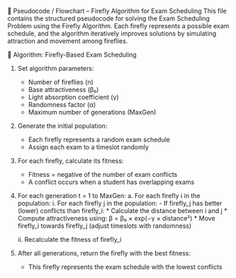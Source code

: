 🔁 Pseudocode / Flowchart – Firefly Algorithm for Exam Scheduling
This file contains the structured pseudocode for solving the Exam Scheduling Problem using the Firefly Algorithm. Each firefly represents a possible exam schedule, and the algorithm iteratively improves solutions by simulating attraction and movement among fireflies.

📘 Algorithm: Firefly-Based Exam Scheduling

1. Set algorithm parameters:
   - Number of fireflies (n)
   - Base attractiveness (β₀)
   - Light absorption coefficient (γ)
   - Randomness factor (α)
   - Maximum number of generations (MaxGen)

2. Generate the initial population:
   - Each firefly represents a random exam schedule
   - Assign each exam to a timeslot randomly

3. For each firefly, calculate its fitness:
   - Fitness = negative of the number of exam conflicts
   - A conflict occurs when a student has overlapping exams

4. For each generation t = 1 to MaxGen:
   a. For each firefly i in the population:
      i. For each firefly j in the population:
         - If firefly_j has better (lower) conflicts than firefly_i:
           * Calculate the distance between i and j
           * Compute attractiveness using: β = β₀ × exp(−γ × distance²)
           * Move firefly_i towards firefly_j
             (adjust timeslots with randomness)

      ii. Recalculate the fitness of firefly_i

5. After all generations, return the firefly with the best fitness:
   - This firefly represents the exam schedule with the lowest conflicts
